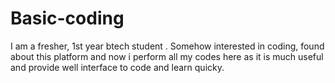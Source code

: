 # Basic-coding
I am a fresher, 1st year btech student . Somehow interested in coding, found about this platform and now i perform all my codes here as it is much useful and provide well interface to code and learn quicky.
